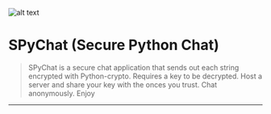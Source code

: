 ![alt text](http://leonvoerman.nl/coding/spychat.png)

# SPyChat (Secure Python Chat)
> SPyChat is a secure chat application that sends out each string encrypted with Python-crypto.
> Requires a key to be decrypted. Host a server and share your key with the onces you trust.
> Chat anonymously.
> Enjoy

***
